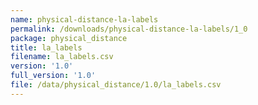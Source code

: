 ```yaml
---
name: physical-distance-la-labels
permalink: /downloads/physical-distance-la-labels/1_0
package: physical_distance
title: la_labels
filename: la_labels.csv
version: '1.0'
full_version: '1.0'
file: /data/physical_distance/1.0/la_labels.csv
---
```


